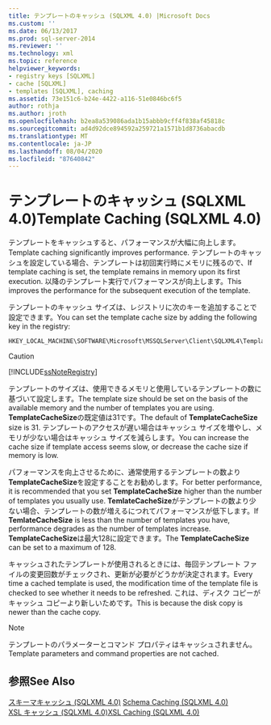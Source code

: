 ```yaml
---
title: テンプレートのキャッシュ (SQLXML 4.0) |Microsoft Docs
ms.custom: ''
ms.date: 06/13/2017
ms.prod: sql-server-2014
ms.reviewer: ''
ms.technology: xml
ms.topic: reference
helpviewer_keywords:
- registry keys [SQLXML]
- cache [SQLXML]
- templates [SQLXML], caching
ms.assetid: 73e151c6-b24e-4422-a116-51e0846bc6f5
author: rothja
ms.author: jroth
ms.openlocfilehash: b2ea8a539086ada1b15abbb9cff4f838af45818c
ms.sourcegitcommit: ad4d92dce894592a259721a1571b1d8736abacdb
ms.translationtype: MT
ms.contentlocale: ja-JP
ms.lasthandoff: 08/04/2020
ms.locfileid: "87640842"
---
```

# <a name="template-caching-sqlxml-40"></a><span data-ttu-id="a1d4b-102">テンプレートのキャッシュ (SQLXML 4.0)</span><span class="sxs-lookup"><span data-stu-id="a1d4b-102">Template Caching (SQLXML 4.0)</span></span>
  <span data-ttu-id="a1d4b-103">テンプレートをキャッシュすると、パフォーマンスが大幅に向上します。</span><span class="sxs-lookup"><span data-stu-id="a1d4b-103">Template caching significantly improves performance.</span></span> <span data-ttu-id="a1d4b-104">テンプレートのキャッシュを設定している場合、テンプレートは初回実行時にメモリに残るので、</span><span class="sxs-lookup"><span data-stu-id="a1d4b-104">If template caching is set, the template remains in memory upon its first execution.</span></span> <span data-ttu-id="a1d4b-105">以降のテンプレート実行でパフォーマンスが向上します。</span><span class="sxs-lookup"><span data-stu-id="a1d4b-105">This improves the performance for the subsequent execution of the template.</span></span>  
  
 <span data-ttu-id="a1d4b-106">テンプレートのキャッシュ サイズは、レジストリに次のキーを追加することで設定できます。</span><span class="sxs-lookup"><span data-stu-id="a1d4b-106">You can set the template cache size by adding the following key in the registry:</span></span>  
  
```  
HKEY_LOCAL_MACHINE\SOFTWARE\Microsoft\MSSQLServer\Client\SQLXML4\TemplateCacheSize  
```  
  
> [!CAUTION]  
>  [!INCLUDE[ssNoteRegistry](../../../includes/ssnoteregistry-md.md)]  
  
 <span data-ttu-id="a1d4b-107">テンプレートのサイズは、使用できるメモリと使用しているテンプレートの数に基づいて設定します。</span><span class="sxs-lookup"><span data-stu-id="a1d4b-107">The template size should be set on the basis of the available memory and the number of templates you are using.</span></span> <span data-ttu-id="a1d4b-108">**TemplateCacheSize**の既定値は31です。</span><span class="sxs-lookup"><span data-stu-id="a1d4b-108">The default of **TemplateCacheSize** size is 31.</span></span> <span data-ttu-id="a1d4b-109">テンプレートのアクセスが遅い場合はキャッシュ サイズを増やし、メモリが少ない場合はキャッシュ サイズを減らします。</span><span class="sxs-lookup"><span data-stu-id="a1d4b-109">You can increase the cache size if template access seems slow, or decrease the cache size if memory is low.</span></span>  
  
 <span data-ttu-id="a1d4b-110">パフォーマンスを向上させるために、通常使用するテンプレートの数より**TemplateCacheSize**を設定することをお勧めします。</span><span class="sxs-lookup"><span data-stu-id="a1d4b-110">For better performance, it is recommended that you set **TemplateCacheSize** higher than the number of templates you usually use.</span></span> <span data-ttu-id="a1d4b-111">**TemlateCacheSize**がテンプレートの数より少ない場合、テンプレートの数が増えるにつれてパフォーマンスが低下します。</span><span class="sxs-lookup"><span data-stu-id="a1d4b-111">If **TemlateCacheSize** is less than the number of templates you have, performance degrades as the number of templates increase.</span></span> <span data-ttu-id="a1d4b-112">**TemplateCacheSize**は最大128に設定できます。</span><span class="sxs-lookup"><span data-stu-id="a1d4b-112">The **TemplateCacheSize** can be set to a maximum of 128.</span></span>  
  
 <span data-ttu-id="a1d4b-113">キャッシュされたテンプレートが使用されるときには、毎回テンプレート ファイルの変更回数がチェックされ、更新が必要がどうかが決定されます。</span><span class="sxs-lookup"><span data-stu-id="a1d4b-113">Every time a cached template is used, the modification time of the template file is checked to see whether it needs to be refreshed.</span></span> <span data-ttu-id="a1d4b-114">これは、ディスク コピーがキャッシュ コピーより新しいためです。</span><span class="sxs-lookup"><span data-stu-id="a1d4b-114">This is because the disk copy is newer than the cache copy.</span></span>  
  
> [!NOTE]  
>  <span data-ttu-id="a1d4b-115">テンプレートのパラメーターとコマンド プロパティはキャッシュされません。</span><span class="sxs-lookup"><span data-stu-id="a1d4b-115">Template parameters and command properties are not cached.</span></span>  
  
## <a name="see-also"></a><span data-ttu-id="a1d4b-116">参照</span><span class="sxs-lookup"><span data-stu-id="a1d4b-116">See Also</span></span>  
 <span data-ttu-id="a1d4b-117">[スキーマキャッシュ &#40;SQLXML 4.0&#41;](schema-caching-sqlxml-4-0.md) </span><span class="sxs-lookup"><span data-stu-id="a1d4b-117">[Schema Caching &#40;SQLXML 4.0&#41;](schema-caching-sqlxml-4-0.md) </span></span>  
 [<span data-ttu-id="a1d4b-118">XSL キャッシュ &#40;SQLXML 4.0&#41;</span><span class="sxs-lookup"><span data-stu-id="a1d4b-118">XSL Caching &#40;SQLXML 4.0&#41;</span></span>](xsl-caching-sqlxml-4-0.md)  
  
  
